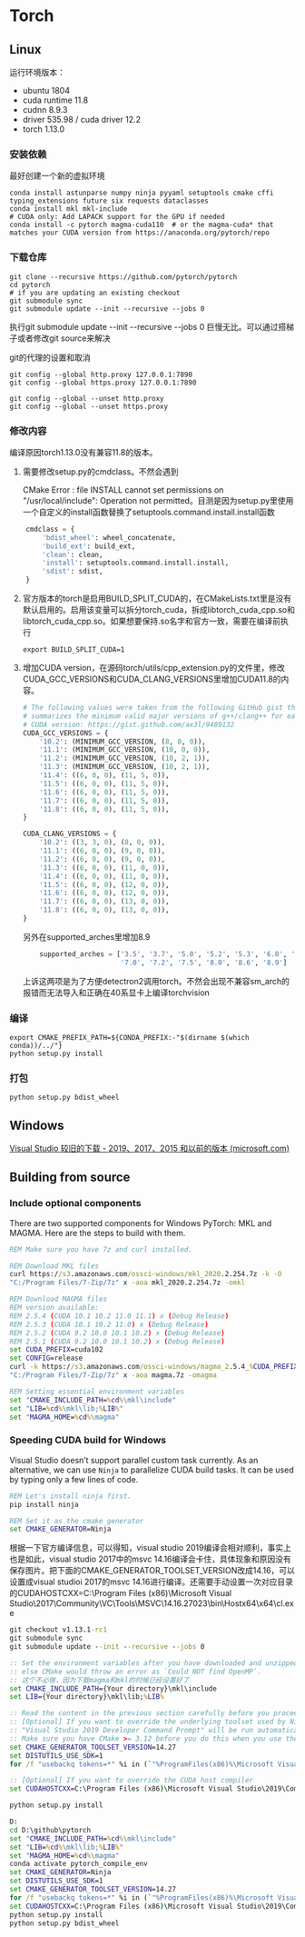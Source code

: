 

# Torch

## Linux

运行环境版本：

- ubuntu 1804
- cuda runtime 11.8
- cudnn 8.9.3
- driver 535.98 / cuda driver 12.2
- torch 1.13.0

### 安装依赖

最好创建一个新的虚拟环境

```shell
conda install astunparse numpy ninja pyyaml setuptools cmake cffi typing_extensions future six requests dataclasses
conda install mkl mkl-include
# CUDA only: Add LAPACK support for the GPU if needed
conda install -c pytorch magma-cuda110  # or the magma-cuda* that matches your CUDA version from https://anaconda.org/pytorch/repo
```



### 下载仓库

```shell
git clone --recursive https://github.com/pytorch/pytorch
cd pytorch
# if you are updating an existing checkout
git submodule sync
git submodule update --init --recursive --jobs 0
```

执行git submodule update --init --recursive --jobs 0 巨慢无比。可以通过搭梯子或者修改git source来解决

git的代理的设置和取消

```
git config --global http.proxy 127.0.0.1:7890 
git config --global https.proxy 127.0.0.1:7890
```

```
git config --global --unset http.proxy
git config --global --unset https.proxy
```



### 修改内容

编译原因torch1.13.0没有兼容11.8的版本。

1. 需要修改setup.py的cmdclass。不然会遇到

   CMake Error : file INSTALL cannot set permissions on "/usr/local/include": Operation not permitted。目测是因为setup.py里使用一个自定义的install函数替换了setuptools.command.install.install函数

```python
    cmdclass = {
        'bdist_wheel': wheel_concatenate,
        'build_ext': build_ext,
        'clean': clean,
        'install': setuptools.command.install.install,
        'sdist': sdist,
    }
```

2. 官方版本的torch是启用BUILD_SPLIT_CUDA的，在CMakeLists.txt里是没有默认启用的。启用该变量可以拆分torch_cuda，拆成libtorch_cuda_cpp.so和libtorch_cuda_cpp.so。如果想要保持.so名字和官方一致，需要在编译前执行

   ```shell
   export BUILD_SPLIT_CUDA=1
   ```

3. 增加CUDA version，在源码torch/utils/cpp_extension.py的文件里，修改CUDA_GCC_VERSIONS和CUDA_CLANG_VERSIONS里增加CUDA11.8的内容。

   ```python
   # The following values were taken from the following GitHub gist that
   # summarizes the minimum valid major versions of g++/clang++ for each supported
   # CUDA version: https://gist.github.com/ax3l/9489132
   CUDA_GCC_VERSIONS = {
       '10.2': (MINIMUM_GCC_VERSION, (8, 0, 0)),
       '11.1': (MINIMUM_GCC_VERSION, (10, 0, 0)),
       '11.2': (MINIMUM_GCC_VERSION, (10, 2, 1)),
       '11.3': (MINIMUM_GCC_VERSION, (10, 2, 1)),
       '11.4': ((6, 0, 0), (11, 5, 0)),
       '11.5': ((6, 0, 0), (11, 5, 0)),
       '11.6': ((6, 0, 0), (11, 5, 0)),
       '11.7': ((6, 0, 0), (11, 5, 0)),
       '11.8': ((6, 0, 0), (11, 5, 0)),
   }
   
   CUDA_CLANG_VERSIONS = {
       '10.2': ((3, 3, 0), (8, 0, 0)),
       '11.1': ((6, 0, 0), (9, 0, 0)),
       '11.2': ((6, 0, 0), (9, 0, 0)),
       '11.3': ((6, 0, 0), (11, 0, 0)),
       '11.4': ((6, 0, 0), (11, 0, 0)),
       '11.5': ((6, 0, 0), (12, 0, 0)),
       '11.6': ((6, 0, 0), (12, 0, 0)),
       '11.7': ((6, 0, 0), (13, 0, 0)),
       '11.8': ((6, 0, 0), (13, 0, 0)),
   }
   ```

   另外在supported_arches里增加8.9

   ```python
       supported_arches = ['3.5', '3.7', '5.0', '5.2', '5.3', '6.0', '6.1', '6.2',
                           '7.0', '7.2', '7.5', '8.0', '8.6', '8.9']
   ```

   上诉这两项是为了方便detectron2调用torch。不然会出现不兼容sm_arch的报错而无法导入和正确在40系显卡上编译torchvision

   

### 编译

```shell
export CMAKE_PREFIX_PATH=${CONDA_PREFIX:-"$(dirname $(which conda))/../"}
python setup.py install
```

### 打包

```
python setup.py bdist_wheel
```

## Windows

[Visual Studio 较旧的下载 - 2019、2017、2015 和以前的版本 (microsoft.com)](https://visualstudio.microsoft.com/zh-hans/vs/older-downloads/)

## Building from source

### Include optional components

There are two supported components for Windows PyTorch: MKL and MAGMA. Here are the steps to build with them.

```bat
REM Make sure you have 7z and curl installed.

REM Download MKL files
curl https://s3.amazonaws.com/ossci-windows/mkl_2020.2.254.7z -k -O
"C:/Program Files/7-Zip/7z" x -aoa mkl_2020.2.254.7z -omkl

REM Download MAGMA files
REM version available:
REM 2.5.4 (CUDA 10.1 10.2 11.0 11.1) x (Debug Release)
REM 2.5.3 (CUDA 10.1 10.2 11.0) x (Debug Release)
REM 2.5.2 (CUDA 9.2 10.0 10.1 10.2) x (Debug Release)
REM 2.5.1 (CUDA 9.2 10.0 10.1 10.2) x (Debug Release)
set CUDA_PREFIX=cuda102
set CONFIG=release
curl -k https://s3.amazonaws.com/ossci-windows/magma_2.5.4_%CUDA_PREFIX%_%CONFIG%.7z -o magma.7z
"C:/Program Files/7-Zip/7z" x -aoa magma.7z -omagma

REM Setting essential environment variables
set "CMAKE_INCLUDE_PATH=%cd%\mkl\include"
set "LIB=%cd%\mkl\lib;%LIB%"
set "MAGMA_HOME=%cd%\magma"
```



### Speeding CUDA build for Windows

Visual Studio doesn’t support parallel custom task currently. As an alternative, we can use `Ninja` to parallelize CUDA build tasks. It can be used by typing only a few lines of code.

```bat
REM Let's install ninja first.
pip install ninja

REM Set it as the cmake generator
set CMAKE_GENERATOR=Ninja
```



根据一下官方编译信息，可以得知，visual studio 2019编译会相对顺利，事实上也是如此，visual studio 2017中的msvc 14.16编译会卡住，具体现象和原因没有保存图片。把下面的CMAKE_GENERATOR_TOOLSET_VERSION改成14.16，可以设置成visual studioi 2017的msvc 14.16进行编译。还需要手动设置一次对应目录的CUDAHOSTCXX=C:\Program Files (x86)\Microsoft Visual Studio\2017\Community\VC\Tools\MSVC\14.16.27023\bin\Hostx64\x64\cl.exe

```bat
git checkout v1.13.1-rc1
git submodule sync
git submodule update --init --recursive --jobs 0
```

```bat
:: Set the environment variables after you have downloaded and unzipped the mkl package,
:: else CMake would throw an error as `Could NOT find OpenMP`.
:: 这个不必做，因为下载magma和mkl的时候已经设置好了
set CMAKE_INCLUDE_PATH={Your directory}\mkl\include
set LIB={Your directory}\mkl\lib;%LIB%

:: Read the content in the previous section carefully before you proceed.
:: [Optional] If you want to override the underlying toolset used by Ninja and Visual Studio with CUDA, please run the following script block.
:: "Visual Studio 2019 Developer Command Prompt" will be run automatically.
:: Make sure you have CMake >= 3.12 before you do this when you use the Visual Studio generator.
set CMAKE_GENERATOR_TOOLSET_VERSION=14.27
set DISTUTILS_USE_SDK=1
for /f "usebackq tokens=*" %i in (`"%ProgramFiles(x86)%\Microsoft Visual Studio\Installer\vswhere.exe" -version [15^,17^) -products * -latest -property installationPath`) do call "%i\VC\Auxiliary\Build\vcvarsall.bat" x64 -vcvars_ver=%CMAKE_GENERATOR_TOOLSET_VERSION%

:: [Optional] If you want to override the CUDA host compiler
set CUDAHOSTCXX=C:\Program Files (x86)\Microsoft Visual Studio\2019\Community\VC\Tools\MSVC\14.27.29110\bin\HostX64\x64\cl.exe

python setup.py install
```

```bat
D:
cd D:\github\pytorch
set "CMAKE_INCLUDE_PATH=%cd%\mkl\include"
set "LIB=%cd%\mkl\lib;%LIB%"
set "MAGMA_HOME=%cd%\magma"
conda activate pytorch_compile_env
set CMAKE_GENERATOR=Ninja
set DISTUTILS_USE_SDK=1
set CMAKE_GENERATOR_TOOLSET_VERSION=14.27
for /f "usebackq tokens=*" %i in (`"%ProgramFiles(x86)%\Microsoft Visual Studio\Installer\vswhere.exe" -version [15^,17^) -products * -latest -property installationPath`) do call "%i\VC\Auxiliary\Build\vcvarsall.bat" x64 -vcvars_ver=%CMAKE_GENERATOR_TOOLSET_VERSION%
set CUDAHOSTCXX=C:\Program Files (x86)\Microsoft Visual Studio\2019\Community\VC\Tools\MSVC\14.27.29110\bin\HostX64\x64\cl.exe
python setup.py install
python setup.py bdist_wheel
```

